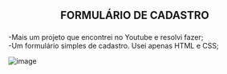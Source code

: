 <h2 align="center">FORMULÁRIO DE CADASTRO</h2>

###

<p align="left">-Mais um projeto que encontrei no Youtube e resolvi fazer;<br>-Um formulário simples de cadastro. Usei apenas HTML e CSS;</p>

![image](https://github.com/user-attachments/assets/08c35198-caef-4bfc-8155-1717d958ba1d)

###
